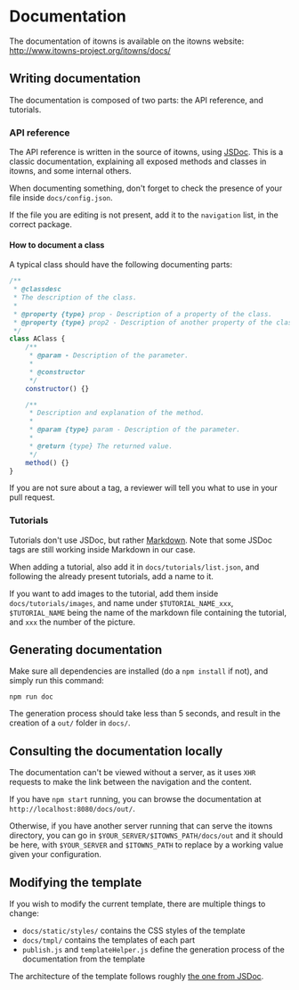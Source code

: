 # Documentation

The documentation of itowns is available on the itowns website:
http://www.itowns-project.org/itowns/docs/

## Writing documentation

The documentation is composed of two parts: the API reference, and
tutorials.

### API reference

The API reference is written in the source of itowns, using
[JSDoc](http://usejsdoc.org/). This is a classic documentation, explaining all
exposed methods and classes in itowns, and some internal others.

When documenting something, don't forget to check the presence of your file
inside `docs/config.json`.

If the file you are editing is not present, add it to the `navigation` list, in
the correct package.

#### How to document a class

A typical class should have the following documenting parts:

```js
/**
 * @classdesc
 * The description of the class.
 *
 * @property {type} prop - Description of a property of the class.
 * @property {type} prop2 - Description of another property of the class.
 */
class AClass {
    /**
     * @param - Description of the parameter.
     *
     * @constructor
     */
    constructor() {}

    /**
     * Description and explanation of the method.
     *
     * @param {type} param - Description of the parameter.
     *
     * @return {type} The returned value.
     */
    method() {}
}
```

If you are not sure about a tag, a reviewer will tell you what to use in your
pull request.

### Tutorials

Tutorials don't use JSDoc, but rather
[Markdown](https://daringfireball.net/projects/markdown/). Note that some JSDoc
tags are still working inside Markdown in our case.

When adding a tutorial, also add it in `docs/tutorials/list.json`, and following
the already present tutorials, add a name to it.

If you want to add images to the tutorial, add them inside
`docs/tutorials/images`, and name under `$TUTORIAL_NAME_xxx`, `$TUTORIAL_NAME`
being the name of the markdown file containing the tutorial, and `xxx` the
number of the picture.

## Generating documentation

Make sure all dependencies are installed (do a `npm install` if not), and simply
run this command:

```
npm run doc
```

The generation process should take less than 5 seconds, and result in the
creation of a `out/` folder in `docs/`.

## Consulting the documentation locally

The documentation can't be viewed without a server, as it uses `XHR` requests to
make the link between the navigation and the content.

If you have `npm start`
running, you can browse the documentation at `http://localhost:8080/docs/out/`.

Otherwise, if you have another server running that can serve the itowns
directory, you can go in `$YOUR_SERVER/$ITOWNS_PATH/docs/out` and it should be
here, with `$YOUR_SERVER` and `$ITOWNS_PATH` to replace by a working value given
your configuration.

## Modifying the template

If you wish to modify the current template, there are multiple things to change:

- `docs/static/styles/` contains the CSS styles of the template
- `docs/tmpl/` contains the templates of each part
- `publish.js` and `templateHelper.js` define the generation process of the
  documentation from the template

The architecture of the template follows roughly [the one from
JSDoc](https://github.com/jsdoc3/jsdoc/tree/master/templates/default).
